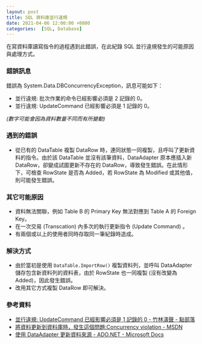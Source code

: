 ```yaml
---
layout: post
title: SQL 資料庫並行違規
date: 2021-04-06 12:00:00 +0800
categories:  [SQL, Database]
--- 
```


在寫資料庫讀寫指令的過程遇到此錯誤，在此紀錄 SQL 並行違規發生的可能原因與處理方式。

### 錯誤訊息

錯誤為 System.Data.DBConcurrencyException，訊息可能如下：

- 並行違規: 批次作業的命令已經影響必須是 2 記錄的 0。
- 並行違規: UpdateCommand 已經影響必須是 1 記錄的 0。

*(數字可能會因為資料數量不同而有所變動)*

### 遇到的錯誤

- 從已有的 DataTable 複製 DataRow 時，連同狀態一同複製，且呼叫了更新資料的指令。由於該 DataTable 並沒有該筆資料，DataAdapter 原本應插入新 DataRow，卻變成試圖更新不存在的 DataRow，導致發生錯誤。在此情形下，可檢查 RowState 是否為 Added，若 RowState 為 Modified 或其他值，則可能發生錯誤。

### 其它可能原因

- 資料無法關聯，例如 Table B 的 Primary Key 無法對應到 Table A 的 Foreign Key。
- 在一次交易 (Transcation) 內多次的執行更新指令 (Update Command) 。
- 有兩個或以上的使用者同時存取同一筆紀錄時造成。

### 解決方式

- 由於當初是使用 `DataTable.ImportRow()` 複製資料列，並呼叫 DataAdapter 儲存包含新資料列的資料表，由於 RowState 也一同複製 (沒有改變為 Added)，因此發生錯誤。
- 改用其它方式複製 DataRow 即可解決。

### 參考資料

- [並行違規: UpdateCommand 已經影響必須是 1 記錄的 0 - 竹林濤聲 - 點部落](https://dotblogs.com.tw/wesleybamboo/2009/11/13/11655)
- [將資料更新到資料庫時，發生這個問題:Concurrency violation - MSDN](https://social.msdn.microsoft.com/Forums/sqlserver/zh-TW/f55763c5-4b53-4ad1-9ea7-d2d5b3532971/23559360392600926356260322104036039260092423526178652923033229?forum=238)
- [使用 DataAdapter 更新資料來源 - ADO.NET - Microsoft Docs](https://docs.microsoft.com/zh-tw/dotnet/framework/data/adonet/updating-data-sources-with-dataadapters)